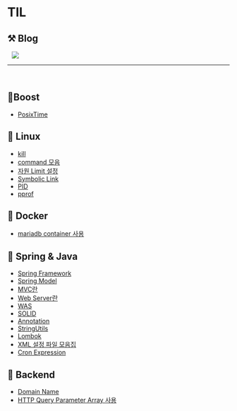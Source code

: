 # TIL

## ⚒️ Blog 
<a href="https://mutpp.tistory.com/">
    <img 
        src="http://img.shields.io/badge/-Tech%20Blog-655ced?style=flat&logo=github&link=https://mutpp.tistory.com/"
        style="height : auto; margin-left : 10px; margin-right : 10px;"/>
</a>

<br>

---
<br>

## 🌱Boost 
  - [PosixTime](Boost/Boost/PosixTime.md)

## 🌱 Linux
  - [kill](Linux/kill.md)
  - [command 모음](Linux/command_모음집.md)
  - [자원 Limit 설정](Linux/limit설정.md)
  - [Symbolic Link](Linux/link.md)
  - [PID](Linux/Pid.md)
  - [pprof](Linux/pprof.md)

## 🌱 Docker
  - [mariadb container 사용](Docker/mariadb.md)

## 🌱 Spring & Java
  - [Spring Framework](Spring/SpringFramework.md)
  - [Spring Model](Spring/Spring%20Model.md)
  - [MVC란](Spring/MVC.md)
  - [Web Server란](Spring/WebServer.md)
  - [WAS](Spring/WAS.md)
  - [SOLID](Spring/Java%20설계%20방법(SOLID).md)
  - [Annotation](Spring/Annotation.md)
  - [StringUtils](Spring/StringUtils.md)
  - [Lombok](Spring/Lombok.md)
  - [XML 설정 파일 모음집](Spring/XML%20설정.md)
  - [Cron Expression](Spring/cron표현식.md)

## 🌱 Backend
- [Domain Name](Backend/Domain%20Name.md)
- [HTTP Query Parameter Array 사용](Backend/HTTP%20Query%20Array%20사용.md)
